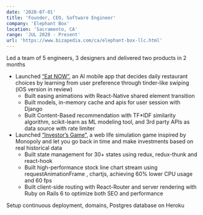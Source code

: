 ```yaml
---
date: '2020-07-01'
title: 'Founder, CEO, Software Engineer'
company: 'Elephant Box'
location: 'Sacramento, CA'
range: 'JUL 2020 - Present'
url: 'https://www.bizapedia.com/ca/elephant-box-llc.html'
---
```


Led a team of 5 engineers, 3 designers and delivered two products in 2 months

- Launched [“Eat NOW”](/#projects), an AI mobile app that decides daily restaurant choices by learning from user preference through tinder-like swiping (iOS version in review)
  - Built easing animations with React-Native shared element transition
  - Built models, in-memory cache and apis for user session with Django
  - Built Content-Based recommendation with TF\*IDF similarity algorithm, scikit-learn as ML modeling tool, and 3rd party APIs as data source with rate limiter
- Launched [“Investor’s Game”](http://investors-game.com), a web life simulation game inspired by Monopoly and let you go back in time and make investments based on real historical data
  - Built state management for 30+ states using redux, redux-thunk and react-hook
  - Built high-performance stock line chart stream using requestAnimationFrame , chartjs, achieving 60% lower CPU usage and 60 fps
  - Built client-side routing with React-Router and server rendering with Ruby on Rails 6 to optimize both SEO and performance

Setup continuous deployment, domains, Postgres database on Heroku
